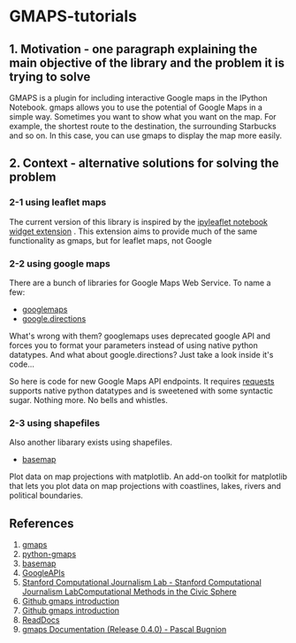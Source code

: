 # GMAPS-tutorials

## 1. Motivation - one paragraph explaining the main objective of the library and the problem it is trying to solve 
GMAPS is a plugin for including interactive Google maps in the IPython Notebook. gmaps allows you to use the potential of Google Maps in a simple way. Sometimes you want to show what you want on the map. For example, the shortest route to the destination, the surrounding Starbucks and so on. In this case, you can use gmaps to display the map more easily.


## 2. Context - alternative solutions for solving the problem 

### 2-1 using leaflet maps
The current version of this library is inspired by the [ipyleaflet notebook widget extension](https://pypi.python.org/pypi/ipyleaflet) . This extension aims to provide much of the same functionality as gmaps, but for leaflet maps, not Google 

### 2-2 using google maps
There are a bunch of libraries for Google Maps Web Service. To name a few:
* [googlemaps](https://pypi.python.org/pypi/googlemaps/)
* [google.directions](https://pypi.python.org/pypi/google.directions)

What's wrong with them? googlemaps uses deprecated google API and forces
you to format your parameters instead of using native python datatypes.
And what about google.directions? Just take a look inside it's code...

So here is code for new Google Maps API endpoints. It requires
[requests](https://github.com/kennethreitz/requests) supports native python
datatypes and is sweetened with some syntactic sugar. Nothing more.
No bells and whistles.

### 2-3 using shapefiles
Also another libarary exists using shapefiles.
* [basemap](https://pypi.python.org/pypi/basemap)

Plot data on map projections with matplotlib. An add-on toolkit for matplotlib that lets you plot data on map projections with coastlines, lakes, rivers and political boundaries.

## References
1. [gmaps](https://pypi.python.org/pypi/gmaps)
2. [python-gmaps](https://pypi.python.org/pypi/python-gmaps/0.3.1)
2. [basemap](https://pypi.python.org/pypi/basemap)
3. [GoogleAPIs](https://console.developers.google.com/flows/enableapi?apiid=maps_backend,geocoding_backend,directions_backend,distance_matrix_backend,elevation_backend&keyType=CLIENT_SIDE&reusekey=true)
4. [Stanford Computational Journalism Lab - Stanford Computational Journalism LabComputational Methods in the Civic Sphere](http://www.compciv.org)
5. [Github gmaps introduction](https://github.com/pbugnion/gmaps)
6. [Github gmaps introduction](https://github.com/googlemaps/google-maps-services-python)
7. [ReadDocs](https://python-gmaps.readthedocs.io/en/latest/)
8. [gmaps Documentation (Release 0.4.0) - Pascal Bugnion](https://github.com/power9490/GMAPS-tutorials/blob/origin/Document/gmaps%20Documentation%20(Release%200.4.0)%20Pascal%20Bugnion.pdf)
